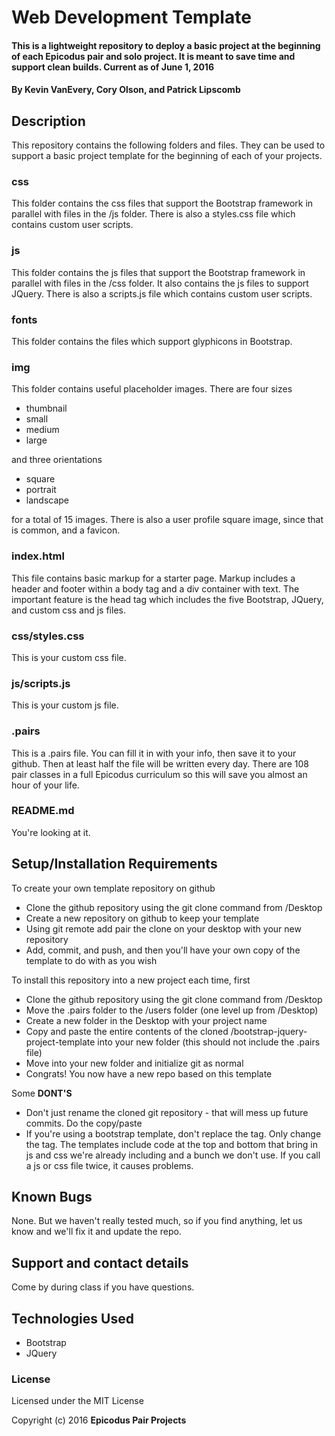 # Web Development Template

#### This is a lightweight repository to deploy a basic project at the beginning of each Epicodus pair and solo project. It is meant to save time and support clean builds. Current as of June 1, 2016

#### By Kevin VanEvery, Cory Olson, and Patrick Lipscomb

## Description

This repository contains the following folders and files.  They can be used to support a basic project template for the beginning of each of your projects.

### css

This folder contains the css files that support the Bootstrap framework in parallel with files in the /js folder.  There is also a styles.css file which contains custom user scripts.

### js

This folder contains the js files that support the Bootstrap framework in parallel with files in the /css folder.  It also contains the js files to support JQuery.  There is also a scripts.js file which contains custom user scripts.

### fonts

This folder contains the files which support glyphicons in Bootstrap.

### img

This folder contains useful placeholder images.  There are four sizes

* thumbnail
* small
* medium
* large

and three orientations

* square
* portrait
* landscape

for a total of 15 images.  There is also a user profile square image, since that is common, and a favicon.

### index.html

This file contains basic markup for a starter page.  Markup includes a header and footer within a body tag and a div container with text.  The important feature is the head tag which includes the five Bootstrap, JQuery, and custom css and js files.  

### css/styles.css

This is your custom css file.

### js/scripts.js

This is your custom js file.

### .pairs

This is a .pairs file.  You can fill it in with your info, then save it to your github.  Then at least half the file will be written every day.  There are 108 pair classes in a full Epicodus curriculum so this will save you almost an hour of your life.   

### README.md

You're looking at it.

## Setup/Installation Requirements

To create your own template repository on github

* Clone the github repository using the git clone command from /Desktop
* Create a new repository on github to keep your template
* Using git remote add pair the clone on your desktop with your new repository
* Add, commit, and push, and then you'll have your own copy of the template to do with as you wish

To install this repository into a new project each time, first

* Clone the github repository using the git clone command from /Desktop
* Move the .pairs folder to the /users folder (one level up from /Desktop)
* Create a new folder in the Desktop with your project name
* Copy and paste the entire contents of the cloned /bootstrap-jquery-project-template into your new folder (this should not include the .pairs file)
* Move into your new folder and initialize git as normal
* Congrats! You now have a new repo based on this template

Some **DONT'S**

* Don't just rename the cloned git repository - that will mess up future commits.  Do the copy/paste
* If you're using a bootstrap template, don't replace the <head> tag.  Only change the <body> tag.  The templates include code at the top and bottom that bring in js and css we're already including and a bunch we don't use.  If you call a js or css file twice, it causes problems.  
## Known Bugs

None.  But we haven't really tested much, so if you find anything, let us know and we'll fix it and update the repo.  

## Support and contact details

Come by during class if you have questions.

## Technologies Used

* Bootstrap
* JQuery

### License

Licensed under the MIT License

Copyright (c) 2016 **Epicodus Pair Projects**
